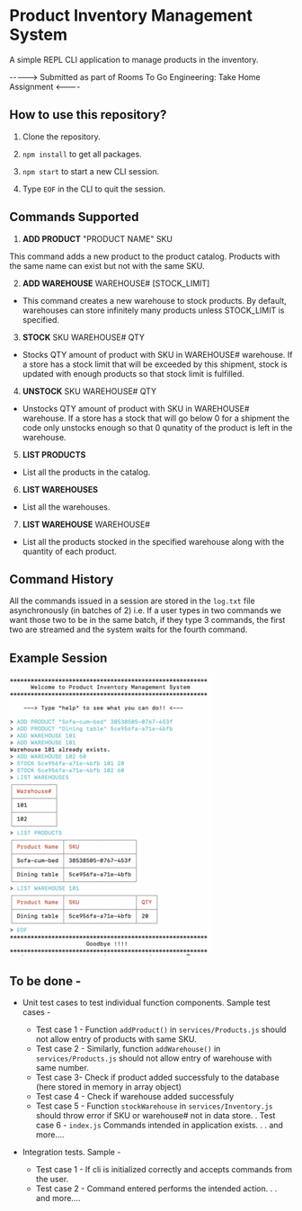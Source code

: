 # Product Inventory Management System
A simple REPL CLI application to manage products in the inventory. 

-----> Submitted as part of Rooms To Go Engineering: Take Home Assignment <----

## How to use this repository?
1. Clone the repository.

2. `npm install` to get all packages. 

3. `npm start` to start a new CLI session. 

4. Type `EOF` in the CLI to quit the session. 

## Commands Supported 
1. **ADD PRODUCT**  "PRODUCT NAME"  SKU 

  This command adds a new product to the product catalog.
Products with the same name can exist but not with the same SKU. 

2. **ADD WAREHOUSE**  WAREHOUSE#  [STOCK_LIMIT]

  * This command creates a new warehouse to stock products. By default, warehouses can store infinitely many products unless STOCK_LIMIT is specified. 

3. **STOCK** SKU  WAREHOUSE#  QTY

  * Stocks QTY amount of product with SKU in WAREHOUSE# warehouse. If a store has a stock limit that will be exceeded by this shipment, stock is updated with enough products so that stock limit is fulfilled. 

4. **UNSTOCK**  SKU  WAREHOUSE#  QTY

  * Unstocks QTY amount of product with SKU in WAREHOUSE# warehouse. If a store has a stock that will go below 0 for a shipment the code only unstocks enough so that 0 qunatity of the product is left in the warehouse. 

5. **LIST PRODUCTS**

  * List all the products in the catalog. 

6. **LIST WAREHOUSES**

  * List all the warehouses. 


7. **LIST WAREHOUSE** WAREHOUSE#

  * List all the products stocked in the specified warehouse along with the quantity of each product. 


## Command History

All the commands issued in a session are stored in the `log.txt` file asynchronously (in batches of 2) i.e. If a user types in two commands we want those two to be in the same batch, if they type 3 commands, the first two are streamed and the system waits for the fourth command. 

## Example Session
<img src="Screenshot.png" height="500">

## To be done -
* Unit test cases to test individual function components. Sample test cases - 
  * Test case 1 - Function `addProduct()` in `services/Products.js` should not allow entry of products with same SKU. 
  * Test case 2 - Similarly, function `addWarehouse()` in `services/Products.js` should not allow entry of warehouse with same number.
  * Test case 3- Check if product added successfuly to the database (here stored in memory in array object)
  * Test case 4 - Check if warehouse added successfuly 
  * Test case 5 - Function `stockWarehouse` in `services/Inventory.js` should throw error if SKU or warehouse# not in data store. 
  . Test case 6 - `index.js` Commands intended in application exists. 
  .
  .
  and more....
  
 * Integration tests. Sample - 
    * Test case 1 - If cli is initialized correctly and accepts commands from the user.
    * Test case 2 - Command entered performs the intended action.
    .
    .
    and more....




